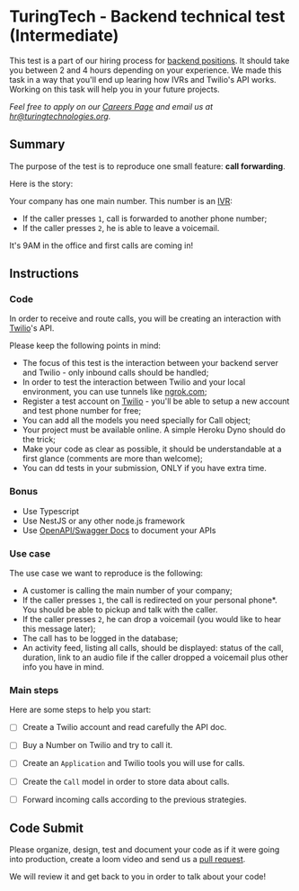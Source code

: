 # TuringTech - Backend technical test (Intermediate)

This test is a part of our hiring process for [backend positions](https://www.turingtechnologies.org/careers). It should take you between 2 and 4 hours depending on your experience. We made this task in a way that you'll end up learing how IVRs and Twilio's API works. Working on this task will help you in your future projects.

_Feel free to apply on our [Careers Page](https://www.turing-tech.org/careers?github=true) and email us at hr@turingtechnologies.org._

## Summary

The purpose of the test is to reproduce one small feature: **call forwarding**.

Here is the story:

Your company has one main number. This number is an [IVR](https://en.wikipedia.org/wiki/Interactive_voice_response):

- If the caller presses `1`, call is forwarded to another phone number;
- If the caller presses `2`, he is able to leave a voicemail.

It's 9AM in the office and first calls are coming in!

## Instructions

### Code

In order to receive and route calls, you will be creating an interaction with [Twilio](https://twilio.com)'s API.

Please keep the following points in mind:

- The focus of this test is the interaction between your backend server and Twilio - only inbound calls should be handled;
- In order to test the interaction between Twilio and your local environment, you can use tunnels like [ngrok.com](https://ngrok.com);
- Register a test account on [Twilio](https://twilio.com) - you'll be able to setup a new account and test phone number for free;
- You can add all the models you need specially for Call object;
- Your project must be available online. A simple Heroku Dyno should do the trick;
- Make your code as clear as possible, it should be understandable at a first glance (comments are more than welcome);
- You can dd tests in your submission, ONLY if you have extra time.

### Bonus

- Use Typescript
- Use NestJS or any other node.js framework
- Use [OpenAPI/Swagger Docs](https://swagger.io/solutions/api-documentation/) to document your APIs

### Use case

The use case we want to reproduce is the following:

- A customer is calling the main number of your company;
- If the caller presses `1`, the call is redirected on your personal phone\*. You should be able to pickup and talk with the caller.
- If the caller presses `2`, he can drop a voicemail (you would like to hear this message later);
- The call has to be logged in the database;
- An activity feed, listing all calls, should be displayed: status of the call, duration, link to an audio file if the caller dropped a voicemail plus other info you have in mind.

### Main steps

Here are some steps to help you start:

- [ ] Create a Twilio account and read carefully the API doc.

- [ ] Buy a Number on Twilio and try to call it.

- [ ] Create an `Application` and Twilio tools you will use for calls.

- [ ] Create the `Call` model in order to store data about calls.

- [ ] Forward incoming calls according to the previous strategies.

## Code Submit

Please organize, design, test and document your code as if it were going into production, create a loom video and send us a [pull request](https://opensource.com/article/19/7/create-pull-request-github).

We will review it and get back to you in order to talk about your code!

